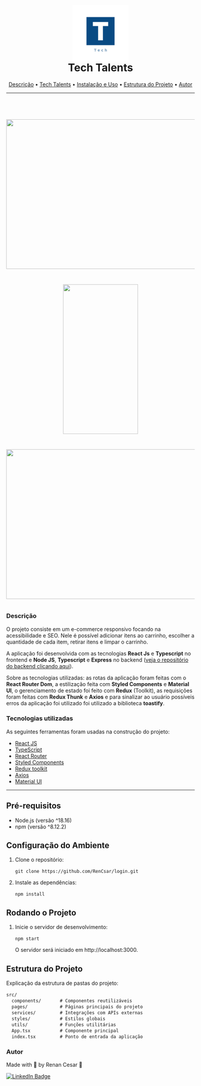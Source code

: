 <h1 align="center">
 <img align="center" width="150" height="150" src="public/favicon.png"><br>
 Tech Talents</a>
</h1>

<p align="center">
 <a href="#Descrição">Descrição</a> •
 <a href="#Tecnologias">Tech Talents</a> •
 <a href="#instalacao">Instalação e Uso</a> •
 <a href="#estrutura">Estrutura do Projeto</a> •
 <a href="#autor">Autor</a>
</p>

---

<br>

<h1 align="center">  
  <p align="center">
  <img width="800" height="400" src="public/site.gif"><br><br>
  <img width="200" height="400" src="public/mobile.gif"><br><br>
  <img width="800" height="400" src="public/toast-erro.gif">
</p>

</h1>

<a id="Descrição"></a>
### Descrição

O projeto consiste em um e-commerce responsivo focando na acessibilidade e SEO. Nele é possível adicionar itens ao carrinho, escolher a quantidade de cada item, retirar itens e limpar o carrinho.

A aplicação foi desenvolvida com as tecnologias **React Js** e **Typescript** no frontend e **Node JS**, **Typescript** e **Express** no backend (<a href="https://github.com/RenCsar/TECH-shopping-api" target="_blank">veja o repositório do backend clicando aqui</a>). 

Sobre as tecnologias utilizadas: as rotas da aplicação foram feitas com o **React Router Dom**, a estilização feita com **Styled Components** e **Material UI**, o gerenciamento de estado foi feito com **Redux** (Toolkit), as requisições foram feitas com **Redux Thunk** e **Axios** e para sinalizar ao usuário possíveis erros da aplicação foi utilizado foi utilizado a biblioteca **toastify**.

<a id="Tecnologias"></a>
### Tecnologias utilizadas

As seguintes ferramentas foram usadas na construção do projeto:

- [React JS](https://reactjs.org/)
- [TypeScript](https://www.typescriptlang.org/)
- [React Router](https://reactrouter.com/)
- [Styled Components](https://styled-components.com/)
- [Redux toolkit](https://redux-toolkit.js.org/)
- [Axios](https://axios-http.com/ptbr/docs/intro)
- [Material UI](https://mui.com/material-ui/getting-started/overview/)

---

<a id="instalacao"></a>
## Pré-requisitos

- Node.js (versão ^18.16)
- npm (versão ^8.12.2)

## Configuração do Ambiente

1. Clone o repositório:

   ```shell
   git clone https://github.com/RenCsar/login.git
   ```

2. Instale as dependências:

   ```shell
   npm install
   ```

## Rodando o Projeto

1. Inicie o servidor de desenvolvimento:

   ```shell
   npm start
   ```

   O servidor será iniciado em http://localhost:3000.

<a id="estrutura"></a>
## Estrutura do Projeto

Explicação da estrutura de pastas do projeto:

```
src/
  components/       # Componentes reutilizáveis
  pages/            # Páginas principais do projeto
  services/         # Integrações com APIs externas
  styles/           # Estilos globais
  utils/            # Funções utilitárias
  App.tsx           # Componente principal
  index.tsx         # Ponto de entrada da aplicação
```

### Autor

Made with 💜 by Renan Cesar 👋

[![LinkedIn Badge](https://img.shields.io/badge/-Renan_Cesar-blue?style=flat-square&logo=Linkedin&logoColor=white&link=https://www.linkedin.com/in/renan-cesar/)](https://www.linkedin.com/in/renan-cesar/)
